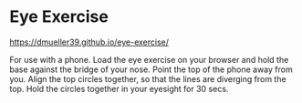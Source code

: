 # Eye Exercise

https://dmueller39.github.io/eye-exercise/

For use with a phone. Load the eye exercise on your browser and hold the base against the bridge of your nose. Point the top of the phone away from you. Align the top circles together, so that the lines are diverging from the top. Hold the circles together in your eyesight for 30 secs.
